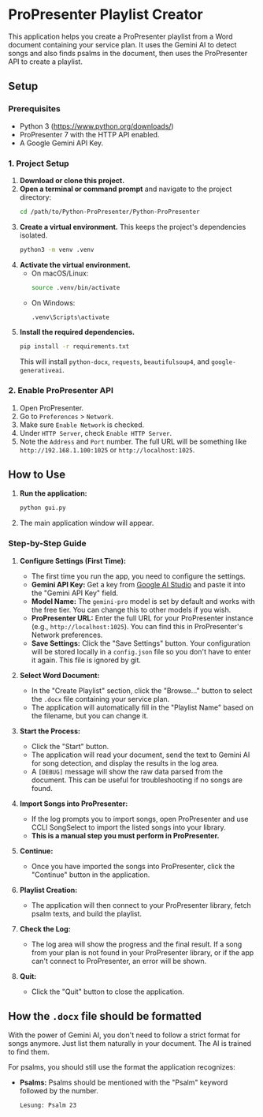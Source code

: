 # ProPresenter Playlist Creator

This application helps you create a ProPresenter playlist from a Word document containing your service plan. It uses the Gemini AI to detect songs and also finds psalms in the document, then uses the ProPresenter API to create a playlist.

## Setup

### Prerequisites
- Python 3 (https://www.python.org/downloads/)
- ProPresenter 7 with the HTTP API enabled.
- A Google Gemini API Key.

### 1. Project Setup
1.  **Download or clone this project.**
2.  **Open a terminal or command prompt** and navigate to the project directory:
    ```bash
    cd /path/to/Python-ProPresenter/Python-ProPresenter
    ```
3.  **Create a virtual environment.** This keeps the project's dependencies isolated.
    ```bash
    python3 -m venv .venv
    ```
4.  **Activate the virtual environment.**
    - On macOS/Linux:
      ```bash
      source .venv/bin/activate
      ```
    - On Windows:
      ```bash
      .venv\Scripts\activate
      ```
5.  **Install the required dependencies.**
    ```bash
    pip install -r requirements.txt
    ```
    This will install `python-docx`, `requests`, `beautifulsoup4`, and `google-generativeai`.

### 2. Enable ProPresenter API
1. Open ProPresenter.
2. Go to `Preferences` > `Network`.
3. Make sure `Enable Network` is checked.
4. Under `HTTP Server`, check `Enable HTTP Server`.
5. Note the `Address` and `Port` number. The full URL will be something like `http://192.168.1.100:1025` or `http://localhost:1025`.

## How to Use

1.  **Run the application:**
    ```bash
    python gui.py
    ```
2.  The main application window will appear.

### Step-by-Step Guide

1.  **Configure Settings (First Time):**
    - The first time you run the app, you need to configure the settings.
    - **Gemini API Key:** Get a key from [Google AI Studio](https://aistudio.google.com/app/apikey) and paste it into the "Gemini API Key" field.
    - **Model Name:** The `gemini-pro` model is set by default and works with the free tier. You can change this to other models if you wish.
    - **ProPresenter URL:** Enter the full URL for your ProPresenter instance (e.g., `http://localhost:1025`). You can find this in ProPresenter's Network preferences.
    - **Save Settings:** Click the "Save Settings" button. Your configuration will be stored locally in a `config.json` file so you don't have to enter it again. This file is ignored by git.

2.  **Select Word Document:**
    - In the "Create Playlist" section, click the "Browse..." button to select the `.docx` file containing your service plan.
    - The application will automatically fill in the "Playlist Name" based on the filename, but you can change it.

3.  **Start the Process:**
    - Click the "Start" button.
    - The application will read your document, send the text to Gemini AI for song detection, and display the results in the log area.
    - A `[DEBUG]` message will show the raw data parsed from the document. This can be useful for troubleshooting if no songs are found.

4.  **Import Songs into ProPresenter:**
    - If the log prompts you to import songs, open ProPresenter and use CCLI SongSelect to import the listed songs into your library.
    - **This is a manual step you must perform in ProPresenter.**

5.  **Continue:**
    - Once you have imported the songs into ProPresenter, click the "Continue" button in the application.

6.  **Playlist Creation:**
    - The application will then connect to your ProPresenter library, fetch psalm texts, and build the playlist.

7.  **Check the Log:**
    - The log area will show the progress and the final result. If a song from your plan is not found in your ProPresenter library, or if the app can't connect to ProPresenter, an error will be shown.

8.  **Quit:**
    - Click the "Quit" button to close the application.

## How the `.docx` file should be formatted

With the power of Gemini AI, you don't need to follow a strict format for songs anymore. Just list them naturally in your document. The AI is trained to find them.

For psalms, you should still use the format the application recognizes:

-   **Psalms:** Psalms should be mentioned with the "Psalm" keyword followed by the number.
    ```
    Lesung: Psalm 23
    ```
